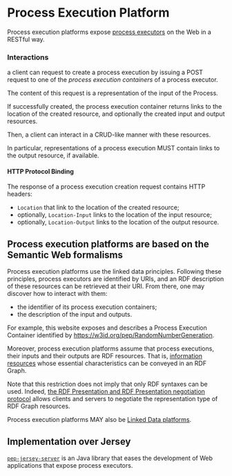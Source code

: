 # Process Execution Platform

Process execution platforms expose [process executors](https://w3id.org/pep/ProcessExecutor) on the Web in a RESTful way.

### Interactions

a client can request to create a process execution by issuing a POST request to one of the *process execution containers* of a process executor. 

The content of this request is a representation of the input of the Process.

If successfully created, the process execution container returns links to the location of the created resource, and optionally the created input and output resources. 

Then, a client can interact in a CRUD-like manner with these resources.

In particular, representations of a process execution MUST contain links to the output resource, if available.

#### HTTP Protocol Binding

The response of a process execution creation request contains HTTP headers:

- `Location` that link to the location of the created resource;
- optionally, `Location-Input` links to the location of the input resource;
- optionally, `Location-Output` links to the location of the output resource.


## Process execution platforms are based on the Semantic Web formalisms

Process execution platforms use the linked data principles. Following these principles, process executors are identified by URIs, and an RDF description of these resources can be retrieved at their URI. From there, one may discover how to interact with them:

- the identifier of its process execution containers;
- the description of the input and outputs.

For example, this website exposes and describes a Process Execution Container identified by https://w3id.org/pep/RandomNumberGeneration.

Moreover, process execution platforms assume that process executions, their inputs and their outputs are RDF resources. That is, [information resources](https://www.w3.org/TR/webarch/#def-information-resource) whose essential characteristics can be conveyed in an RDF Graph. 

Note that this restriction does not imply that only RDF syntaxes can be used. Indeed, [the RDF Presentation and RDF Presentation negotiation protocol](https://w3id.org/rdfp/) allows clients and servers to negotiate the representation type of RDF Graph resources.

Process execution platforms MAY also be [Linked Data platforms](https://www.w3.org/TR/ldp/).

## Implementation over Jersey

[`pep-jersey-server`](get-started.html) is an Java library that eases the development of Web applications that expose process executors.


